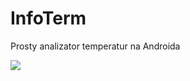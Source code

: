 # InfoTerm
Prosty analizator temperatur na Androida

<img src="http://avrland.it/wp-content/uploads/2016/06/Screenshot_20160630-160317.png"/>
